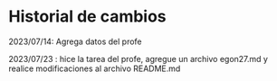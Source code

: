 # Historial de cambios

2023/07/14: Agrega datos del profe


2023/07/23 : hice la tarea del profe, agregue un archivo egon27.md y realice modificaciones al archivo README.md
